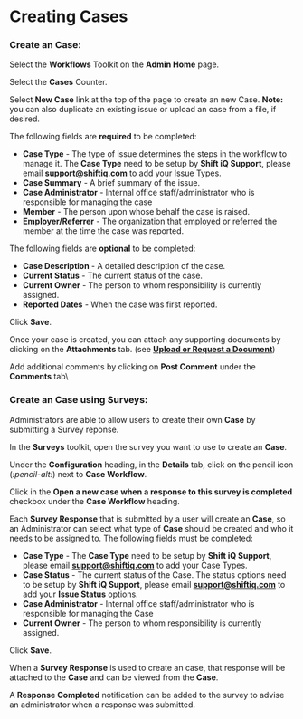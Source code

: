 # Creating Cases

### Create an Case:

Select the **Workflows** Toolkit on the **Admin Home** page.

Select the **Cases** Counter.

Select **New Case** link at the top of the page to create an new Case. **Note:** you can also duplicate an existing issue or upload an case from a file, if desired.

The following fields are **required** to be completed:

* **Case Type** - The type of issue determines the steps in the workflow to manage it. The **Case Type** need to be setup by **Shift iQ Support**, please email [**support@shiftiq.com**](mailto:support@shiftiq.com) to add your Issue Types.
* **Case Summary** - A brief summary of the issue.
* **Case Administrator** - Internal office staff/administrator who is responsible for managing the case
* **Member** - The person upon whose behalf the case is raised.
* **Employer/Referrer** - The organization that employed or referred the member at the time the case was reported.

The following fields are **optional** to be completed:

* **Case Description** - A detailed description of the case.
* **Current Status** - The current status of the case.
* **Current Owner** - The person to whom responsibility is currently assigned.
* **Reported Dates** - When the case was first reported.

Click **Save**.

Once your case is created, you can attach any supporting documents by clicking on the **Attachments** tab. (see [**Upload or Request a Document**](../../ui/help/portal/issues/issue-documents/upload-document/))

Add additional comments by clicking on **Post Comment** under the **Comments** tab\


### Create an Case using Surveys:

Administrators are able to allow users to create their own **Case** by submitting a Survey reponse.

In the **Surveys** toolkit, open the survey you want to use to create an **Case**.

Under the **Configuration** heading, in the **Details** tab, click on the pencil icon (<i class="fa-pencil-alt">:pencil-alt:</i>) next to **Case Workflow**.

Click in the **Open a new case when a response to this survey is completed** checkbox under the **Case Workflow** heading.

Each **Survey Response** that is submitted by a user will create an **Case**, so an Administrator can select what type of **Case** should be created and who it needs to be assigned to. The following fields must be completed:

* **Case Type** - The **Case Type** need to be setup by **Shift iQ Support**, please email [**support@shiftiq.com**](mailto:support@shiftiq.com) to add your Case Types.
* **Case Status** - The current status of the Case. The status options need to be setup by **Shift iQ Support**, please email [**support@shiftiq.com**](mailto:support@shiftiq.com) to add your **Issue Status** options.
* **Case Administrator** - Internal office staff/administrator who is responsible for managing the Case
* **Current Owner** - The person to whom responsibility is currently assigned.

Click **Save**.

When a **Survey Response** is used to create an case, that response will be attached to the **Case** and can be viewed from the **Case**.

A **Response Completed** notification can be added to the survey to advise an administrator when a response was submitted.
